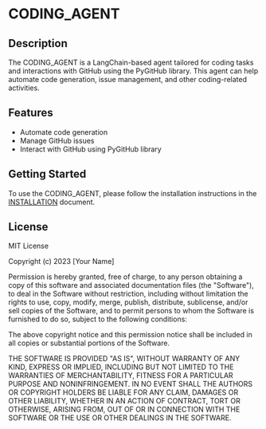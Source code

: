 # CODING_AGENT

## Description
The CODING_AGENT is a LangChain-based agent tailored for coding tasks and interactions with GitHub using the PyGitHub library. This agent can help automate code generation, issue management, and other coding-related activities.

## Features
- Automate code generation
- Manage GitHub issues
- Interact with GitHub using PyGitHub library

## Getting Started
To use the CODING_AGENT, please follow the installation instructions in the [INSTALLATION](INSTALLATION.md) document.

## License
MIT License

Copyright (c) 2023 [Your Name]

Permission is hereby granted, free of charge, to any person obtaining a copy
of this software and associated documentation files (the "Software"), to deal
in the Software without restriction, including without limitation the rights
to use, copy, modify, merge, publish, distribute, sublicense, and/or sell
copies of the Software, and to permit persons to whom the Software is
furnished to do so, subject to the following conditions:

The above copyright notice and this permission notice shall be included in all
copies or substantial portions of the Software.

THE SOFTWARE IS PROVIDED "AS IS", WITHOUT WARRANTY OF ANY KIND, EXPRESS OR
IMPLIED, INCLUDING BUT NOT LIMITED TO THE WARRANTIES OF MERCHANTABILITY,
FITNESS FOR A PARTICULAR PURPOSE AND NONINFRINGEMENT. IN NO EVENT SHALL THE
AUTHORS OR COPYRIGHT HOLDERS BE LIABLE FOR ANY CLAIM, DAMAGES OR OTHER
LIABILITY, WHETHER IN AN ACTION OF CONTRACT, TORT OR OTHERWISE, ARISING FROM,
OUT OF OR IN CONNECTION WITH THE SOFTWARE OR THE USE OR OTHER DEALINGS IN THE
SOFTWARE.
